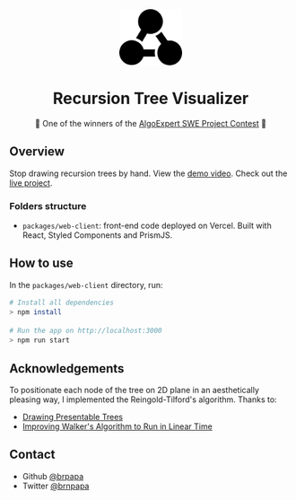 <div align="center">
  <img src="./assets/logo.svg" height="100"/>
</div>

<h1 align="center">Recursion Tree Visualizer</h1>

<p align="center">🥇 One of the winners of the <a href="https://www.algoexpert.io/swe-project-contests/2020-summer">AlgoExpert SWE Project Contest</a> 🥇</p>

## Overview

Stop drawing recursion trees by hand. View the [demo video](https://youtu.be/1f-KeeN8AHs). Check out the [live project](https://recursion.now.sh).

### Folders structure

- `packages/web-client`: front-end code deployed on Vercel. Built with React, Styled Components and PrismJS.
<!-- - `packages/node-server`: server for analyse js code -->

## How to use

In the `packages/web-client` directory, run:

```bash
# Install all dependencies
> npm install

# Run the app on http://localhost:3000
> npm run start
```

## Acknowledgements

To positionate each node of the tree on 2D plane in an aesthetically pleasing way, I implemented the Reingold-Tilford's algorithm. Thanks to:

- [Drawing Presentable Trees](https://llimllib.github.io/pymag-trees/#foot5)
- [Improving Walker's Algorithm to Run in Linear Time](http://dirk.jivas.de/papers/buchheim02improving.pdf)

## Contact

- Github [@brpapa](https://github.com/brpapa)
- Twitter [@brnpapa](https://twitter.com/brnpapa)

